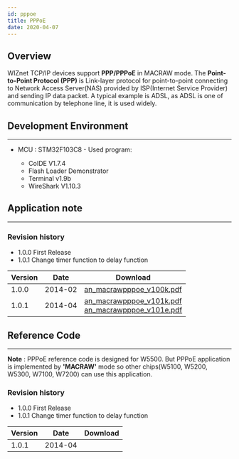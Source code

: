 ```yaml
---
id: pppoe
title: PPPoE
date: 2020-04-07
---
```


## Overview

WIZnet TCP/IP devices support **PPP/PPPoE** in MACRAW mode.
The **Point-to-Point Protocol (PPP)** is Link-layer protocol for
point-to-point connecting to Network Access Server(NAS) provided by
ISP(Internet Service Provider) and sending IP data packet. A typical
example is ADSL, as ADSL is one of communication by telephone line, it
is used widely.

## Development Environment

-----

- MCU : STM32F103C8 - Used program:


  - CoIDE V1.7.4
  - Flash Loader Demonstrator
  - Terminal v1.9b
  - WireShark V1.10.3




## Application note

-----

### Revision history

- 1.0.0 First Release  
- 1.0.1 Change timer function to delay function

<table>
<thead>
<tr class="header">
<th>Version</th>
<th>Date</th>
<th>Download</th>
</tr>
</thead>
<tbody>
<tr class="odd">
<td>1.0.0</td>
<td>2014-02</td>
<td><a href="https://d3cmhcsnvv7jc.cloudfront.net/docs/img/products/w5500/application/an_macrawpppoe_v100k.pdf" target="_blank">an_macrawpppoe_v100k.pdf</a></td>
</tr>
<tr class="even">
<td>1.0.1</td>
<td>2014-04</td>
<td><a href="https://d3cmhcsnvv7jc.cloudfront.net/docs/img/products/w5500/application/an_macrawpppoe_v101k.pdf" target="_blank">an_macrawpppoe_v101k.pdf</a><br />
<a href="https://d3cmhcsnvv7jc.cloudfront.net/docs/img/products/w5500/application/an_macrawpppoe_v101e.pdf" target="_blank">an_macrawpppoe_v101e.pdf</a></td>
</tr>
</tbody>
</table>

## Reference Code

-----

**Note** : PPPoE reference code is designed for W5500. But PPPoE
application is implemented by **'MACRAW'** mode so other chips(W5100,
W5200, W5300, W7100, W7200) can use this application.

### Revision history

- 1.0.0 First Release  
- 1.0.1 Change timer function to delay function

| Version | Date    | Download                                                                                                                                              |
| ------- | ------- | ----------------------------------------------------------------------------------------------------------------------------------------------------- |
| 1.0.1   | 2014-04 | <a href="https://d3cmhcsnvv7jc.cloudfront.net/docs/img/products/w5500/application/w5500_example_pppoe_stm32f103x_coide_v101.zip" target="_blank"></a> |
